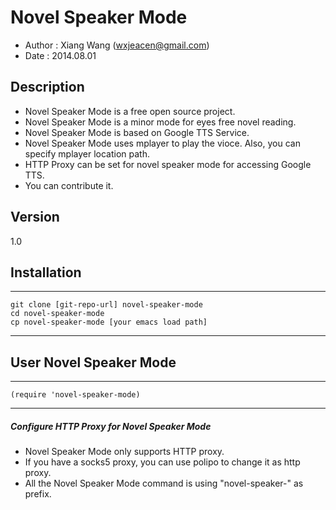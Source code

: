 Novel Speaker Mode
==================

* Author : Xiang Wang (wxjeacen@gmail.com)
* Date :  2014.08.01

Description
-----------

* Novel Speaker Mode is a free open source project.
* Novel Speaker Mode is a minor mode for eyes free novel reading.
* Novel Speaker Mode is based on Google TTS Service.
* Novel Speaker Mode uses mplayer to play the vioce. Also, you can specify mplayer location path.
* HTTP Proxy can be set for novel speaker mode for accessing Google TTS.
* You can contribute it.


Version
-------

1.0

Installation
------------

---
    git clone [git-repo-url] novel-speaker-mode
    cd novel-speaker-mode
    cp novel-speaker-mode [your emacs load path]
---

User Novel Speaker Mode
-----------------------

---
    (require 'novel-speaker-mode)
---

##### Configure HTTP Proxy for Novel Speaker Mode
* Novel Speaker Mode only supports HTTP proxy.
* If you have a socks5 proxy, you can use polipo to change it as http proxy.
* All the Novel Speaker Mode command is using "novel-speaker-" as prefix.
